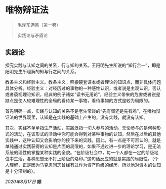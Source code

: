 # 唯物辩证法



> 毛泽东选集（第一卷）
>
> 实践论与矛盾论

## 实践论

探究实践与认知之间的关系，行与知的关系。王阳明先生所说的“知行合一”，即是阳明先生所理解的知与行之间的关系。

教条主义和经验主义。教条主义：照搬硬套课本或者理论的知识点，而非具体问题具体分析。经验主义：对经历过的事物的一种感性认识，或者说是主观认识，否认或者藐视理论知识，经典的例子诸如“读书无用论”。经验主义带来的危害或者说是缺点是使人较难理性的全局的看待某一事物，看待事物的方式是较为局限的。

首先明确一点，实践与认知的关系不是老生常谈的“先有蛋还是先有鸡”，在唯物辩证法的世界观里，认知是在实践的基础上产生的，没有实践，就没有认知。

其次，实践不单单指生产活动，实践泛指一切人参与的活动。无论参与的是何种形式的活动，在该形式的活动中你可能会得到对某种事物的认知，然后在以后的其他实践中，这种认知又会影响你的接下来的实践。因此，有一点是不可否认的，就是单纯通过实践获得的认知是片面的局限的，如果不通过进一步的理论学习，是无法系统的理性的掌握某种实践的全貌。“在阶级社会中，每一个人都在一定的阶级地位中生活，各种思想无不打上阶级的烙印。”这句话反应的就是实践的局限性。（个人理解，正是因为马克思同志曾经有过作为资产阶级的经历，所以他对资本的认知是十分深刻的）。

*2020年8月17日*  **顺**
